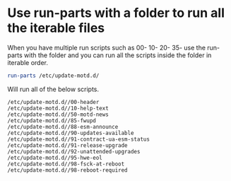 # Use run-parts with a folder to run all the iterable files

When you have multiple run scripts such as 00- 10- 20- 35- use the
run-parts with the folder and you can run all the scripts inside the
folder in iterable order.

```bash
run-parts /etc/update-motd.d/
```
Will run all of the below scripts.
```
/etc/update-motd.d//00-header
/etc/update-motd.d//10-help-text
/etc/update-motd.d//50-motd-news
/etc/update-motd.d//85-fwupd
/etc/update-motd.d//88-esm-announce
/etc/update-motd.d//90-updates-available
/etc/update-motd.d//91-contract-ua-esm-status
/etc/update-motd.d//91-release-upgrade
/etc/update-motd.d//92-unattended-upgrades
/etc/update-motd.d//95-hwe-eol
/etc/update-motd.d//98-fsck-at-reboot
/etc/update-motd.d//98-reboot-required
```


